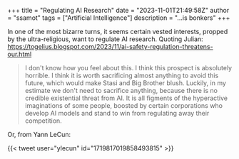 +++
title = "Regulating AI Research"
date = "2023-11-01T21:49:58Z"
author = "ssamot"
tags = ["Artificial Intelligence"]
description = "...is bonkers"
+++

In one of the most bizarre turns, it seems certain vested interests, propped by the ultra-religious, want to regulate AI research. Quoting Julian: https://togelius.blogspot.com/2023/11/ai-safety-regulation-threatens-our.html

> I don't know how you feel about this. I think this prospect is absolutely horrible. I think it is worth sacrificing almost anything to avoid this future, which would make Stasi and Big Brother blush. Luckily, in my estimate we don't need to sacrifice anything, because there is no credible existential threat from AI. It is all figments of the hyperactive imaginations of some people, boosted by certain corporations who develop AI models and stand to win from regulating away their competition.

Or, from Yann LeCun: 

{{< tweet user="ylecun" id="1719817019858493815" >}}


